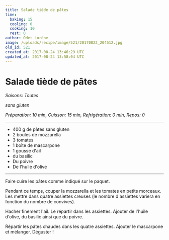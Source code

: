 ```yaml
---
title: Salade tiède de pâtes
time:
  baking: 15
  cooling: 0
  cooking: 10
  rest: 0
author: Odet Lorène
image: /uploads/recipe/image/521/20170822_204512.jpg
old_id: 521
created_at: 2017-08-24 13:46:29 UTC
updated_at: 2017-08-24 13:58:04 UTC
---
```


# Salade tiède de pâtes

_Saisons: Toutes_

_sans gluten_

_Préparation: 10 min, Cuisson: 15 min, Refrigération: 0 min, Repos: 0_

---

- 400 g de pâtes sans gluten
- 2 boules de mozzarella
- 3 tomates
- 1 boîte de mascarpone
- 1 gousse d'ail
- du basilic
- Du poivre
- De l'huile d'olive

---

Faire cuire les pâtes comme indiqué sur le paquet.

Pendant ce temps, couper la mozzarella et les tomates en petits morceaux. Les mettre dans quatre assiettes creuses (le nombre d'assiettes variera en fonction du nombre de convives).

Hacher finement l'ail. Le répartir dans les assiettes. Ajouter de l'huile d'olive, du basilic ainsi que du poivre.

Répartir les pâtes chaudes dans les quatre assiettes. Ajouter le mascarpone et mélanger. Déguster !

